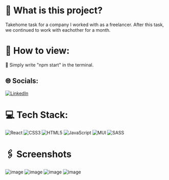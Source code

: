 # 🔭 What is this project?
  Takehome task for a company I worked with as a freelancer. After this task, we continued to work with eachother for a month.
  
# 💫 How to view:
🔭 Simply write "npm start" in the terminal.


## 🌐 Socials:
[![LinkedIn](https://img.shields.io/badge/LinkedIn-%230077B5.svg?logo=linkedin&logoColor=white)](https://linkedin.com/in/mustafa-gelişen/) 

# 💻 Tech Stack:
![React](https://img.shields.io/badge/react-%2320232a.svg?style=for-the-badge&logo=react&logoColor=%2361DAFB) ![CSS3](https://img.shields.io/badge/css3-%231572B6.svg?style=for-the-badge&logo=css3&logoColor=white) ![HTML5](https://img.shields.io/badge/html5-%23E34F26.svg?style=for-the-badge&logo=html5&logoColor=white) ![JavaScript](https://img.shields.io/badge/javascript-%23323330.svg?style=for-the-badge&logo=javascript&logoColor=%23F7DF1E) ![MUI](https://img.shields.io/badge/MUI-%230081CB.svg?style=for-the-badge&logo=material-ui&logoColor=white) ![SASS](https://img.shields.io/badge/SASS-hotpink.svg?style=for-the-badge&logo=SASS&logoColor=white)

# 🖇️ Screenshots
![image](https://github.com/epiglotis/SeraTask/assets/83986620/b3bbafbf-59dc-4566-bc6a-4bea9502971b)
![image](https://github.com/epiglotis/SeraTask/assets/83986620/a6655ee4-3e30-4f86-bd3e-93aa0e0f6daf)
![image](https://github.com/epiglotis/SeraTask/assets/83986620/36e8cf7d-e313-4b2a-a5d6-fbf11375d0f0)
![image](https://github.com/epiglotis/SeraTask/assets/83986620/512323b7-7299-4ced-9c98-f77cedb37570)
